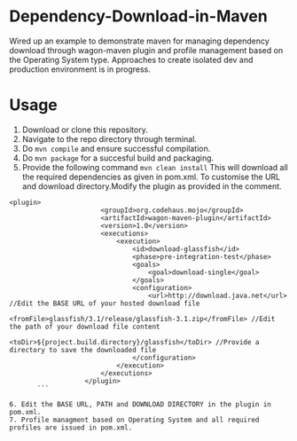 # Dependency-Download-in-Maven
Wired up an example to demonstrate maven for managing dependency download through wagon-maven plugin and profile management based on the Operating System type. Approaches to create isolated dev and production environment is in progress.

# Usage
1. Download or clone this repository.
2. Navigate to the repo directory through terminal.
3. Do ```mvn compile``` and ensure successful compilation.
4. Do ```mvn package``` for a succesful build and packaging.
5. Provide the following command 
    ```mvn clean install```
 This will download all the required dependencies as given in pom.xml. 
 To customise the URL and download directory.Modify the plugin as provided in the comment.
 
 ```
<plugin>
						<groupId>org.codehaus.mojo</groupId>
						<artifactId>wagon-maven-plugin</artifactId>
						<version>1.0</version>
						<executions>
							<execution>
								<id>download-glassfish</id>
								<phase>pre-integration-test</phase>
								<goals>
									<goal>download-single</goal>
								</goals>
								<configuration>
									<url>http://download.java.net</url> //Edit the BASE URL of your hosted download file
									<fromFile>glassfish/3.1/release/glassfish-3.1.zip</fromFile> //Edit the path of your download file content
									<toDir>${project.build.directory}/glassfish</toDir> //Provide a directory to save the downloaded file
								</configuration>
							</execution>
						</executions>
					</plugin> 
        ```  
          
 6. Edit the BASE URL, PATH and DOWNLOAD DIRECTORY in the plugin in pom.xml.
 7. Profile managment based on Operating System and all required profiles are issued in pom.xml.

  
  
